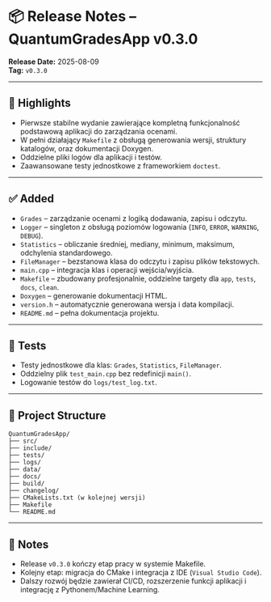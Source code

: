 # 📦 Release Notes – QuantumGradesApp v0.3.0
**Release Date:** 2025-08-09  
**Tag:** `v0.3.0`

---

## 🚀 Highlights
- Pierwsze stabilne wydanie zawierające kompletną funkcjonalność podstawową aplikacji do zarządzania ocenami.
- W pełni działający `Makefile` z obsługą generowania wersji, struktury katalogów, oraz dokumentacji Doxygen.
- Oddzielne pliki logów dla aplikacji i testów.
- Zaawansowane testy jednostkowe z frameworkiem `doctest`.

---

## ✅ Added
- `Grades` – zarządzanie ocenami z logiką dodawania, zapisu i odczytu.
- `Logger` – singleton z obsługą poziomów logowania (`INFO`, `ERROR`, `WARNING`, `DEBUG`).
- `Statistics` – obliczanie średniej, mediany, minimum, maksimum, odchylenia standardowego.
- `FileManager` – bezstanowa klasa do odczytu i zapisu plików tekstowych.
- `main.cpp` – integracja klas i operacji wejścia/wyjścia.
- `Makefile` – zbudowany profesjonalnie, oddzielne targety dla `app`, `tests`, `docs`, `clean`.
- `Doxygen` – generowanie dokumentacji HTML.
- `version.h` – automatycznie generowana wersja i data kompilacji.
- `README.md` – pełna dokumentacja projektu.

---

## 🧪 Tests
- Testy jednostkowe dla klas: `Grades`, `Statistics`, `FileManager`.
- Oddzielny plik `test_main.cpp` bez redefinicji `main()`.
- Logowanie testów do `logs/test_log.txt`.

---

## 📁 Project Structure
```
QuantumGradesApp/
├── src/
├── include/
├── tests/
├── logs/
├── data/
├── docs/
├── build/
├── changelog/
├── CMakeLists.txt (w kolejnej wersji)
├── Makefile
└── README.md
```

---

## 📌 Notes
- Release `v0.3.0` kończy etap pracy w systemie Makefile.
- Kolejny etap: migracja do CMake i integracja z IDE (`Visual Studio Code`).
- Dalszy rozwój będzie zawierał CI/CD, rozszerzenie funkcji aplikacji i integrację z Pythonem/Machine Learning.
